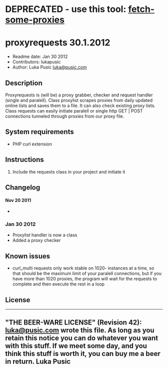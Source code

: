 # DEPRECATED - use this tool: [fetch-some-proxies](https://github.com/stamparm/fetch-some-proxies)

# proxyrequests 30.1.2012

* Readme date: Jan 30 2012
* Contributors: lukapusic
* Author: Luka Pusic <luka@pusic.com>

## Description
Proxyrequests is (will be) a proxy grabber, checker and request handler (single and paralell). Class proxylist scrapes proxies from daily updated online lists and saves them to a file. It can also check existing proxy lists. Class requests can easily initiate paralell or single http GET | POST connections tunneled through proxies from our proxy file.


## System requirements
* PHP curl extension

## Instructions
1. Include the requests class in your project and initiate it

## Changelog

#### Nov 20 2011
* 
### Jan 30 2012
* Proxylist handler is now a class
* Added a proxy checker

## Known issues
* curl_multi requests only work stable on 1020- instances at a time, so that should be the maximum limit of your paralell connections, but if you have more than 1020 proxies, the program will wait for the requests to complete and then execute the rest in a loop

## License
 ----------------------------------------------------------------------------
 "THE BEER-WARE LICENSE" (Revision 42):
 <luka@pusic.com> wrote this file. As long as you retain this notice you
 can do whatever you want with this stuff. If we meet some day, and you think
 this stuff is worth it, you can buy me a beer in return. Luka Pusic
 ----------------------------------------------------------------------------
